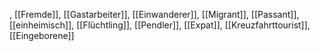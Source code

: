 , [[Fremde]], [[Gastarbeiter]], [[Einwanderer]], [[Migrant]], [[Passant]], [[einheimisch]], [[Flüchtling]], [[Pendler]], [[Expat]], [[Kreuzfahrttourist]], [[Eingeborene]]